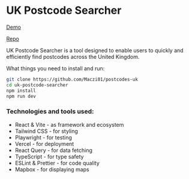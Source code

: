 # UK Postcode Searcher

[Demo](https://postcodes-uk.vercel.app/ "Demo on Vercel")

[Repo](https://github.com/Maczi01/postcodes-uk "Repo on Github")

UK Postcode Searcher is a tool designed to enable users to quickly and efficiently find postcodes across the United Kingdom.

What things you need to install and run:

```bash
git clone https://github.com/Maczi01/postcodes-uk
cd uk-postcode-searcher
npm install
npm run dev
```
### Technologies and tools used:

- React & Vite - as framework and ecosystem
- Tailwind CSS - for styling
- Playwright - for testing
- Vercel - for deployment
- React Query - for data fetching
- TypeScript - for type safety
- ESLint & Prettier - for code quality
- Mapbox - for displaying maps